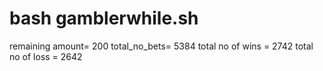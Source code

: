 #  bash gamblerwhile.sh
remaining amount= 200
total_no_bets= 5384
total no of wins = 2742
total no of loss = 2642
